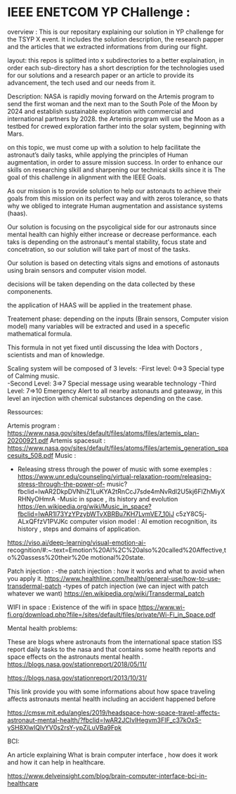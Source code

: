 # IEEE ENETCOM YP CHallenge :

overview :
This is our repositary explaining our solution in YP challenge for the TSYP X event. It includes the solution description, the research papper and the articles that we extracted informations from during our flight.

layout: 
this repos is splitted into x subdirectories to a better explaination, in order each sub-directory has a short description for the technologies used for our solutions and a research paper or an article to provide its advancement, the tech used and our needs from it.


Description: 
NASA is rapidly moving forward on the Artemis program to send the
first woman and the next man to the South Pole of the Moon by 2024
and establish sustainable exploration with commercial and
international partners by 2028. the Artemis program will use the
Moon as a testbed for crewed exploration farther into the solar
system, beginning with Mars.

on this topic, we must come up with a solution to help facilitate the astronaut’s
daily tasks, while applying the principles of Human augmentation, in order to assure mission success. In order to enhance our skills on researching slkill and sharpening our technical skills since it is The goal of this challenge in alignment with the IEEE Goals.

As our mission is to provide solution to help our astonauts to achieve their goals from this mission on its perfect way and with zeros tolerance, so thats why we obliged to integrate Human augmentation and assistance systems (haas).

Our solution is focusing on the psycoligical side for our astronauts since mental health can highly either increase or decrease performance.
each taks is depending on the astronaut's mental stability, focus state and concetration, so our solution will take part of most of the tasks.

Our solution is based on detecting vitals signs and emotions of astonauts using brain sensors and computer vision model.

decisions will be taken depending on the data collected by these componenents. 

the application of HAAS will be applied in the treatement phase.

Treatement phase: depending on the inputs (Brain sensors, Computer vision model) many variables will be extracted and used in a specefic mathematical formula.

This formula in not yet fixed until discussing the Idea with Doctors , scientists and man of knowledge.

Scaling system will be composed of 3 levels: 
-First level: 0=>3 Special type of Calming music.	
-Second Level: 3=>7 Special message using wearable technology
-Third Level: 7=>10 Emergency Alert to all nearby astonauts and gateaway, in this level an injection with chemical substances depending on the case.

Ressources: 

Artemis program :
https://www.nasa.gov/sites/default/files/atoms/files/artemis_plan-20200921.pdf
Artemis spacesuit :
https://www.nasa.gov/sites/default/files/atoms/files/artemis_generation_spacesuits_508.pdf
Music :
- Releasing stress through the power of music with some exemples :
https://www.unr.edu/counseling/virtual-relaxation-room/releasing-stress-through-the-power-of-
music?fbclid=IwAR2DkpDVNhiZ1LuKYA2tRnCcJ7sde4mNvRdl2U5kj6FlZhMiyXRHNyOHmrA
-Music in space , its history and evolution
https://en.wikipedia.org/wiki/Music_in_space?fbclid=IwAR1I73YzYPzybWTvXBRBu7KH7LvmVE7_10iJ
c5zY8C5j-ALxQFfzV1PVJKc
computer vision model :
AI emotion recognition, its history , steps and domains of application.

https://viso.ai/deep-learning/visual-emotion-ai-
recognition/#:~:text=Emotion%20AI%2C%20also%20called%20Affective,to%20assess%20their%20e
motional%20state.

Patch injection :
-the patch injection : how it works and what to avoid when you apply it.
https://www.healthline.com/health/general-use/how-to-use-transdermal-patch
-types of patch injection (we can inject with patch whatever we want)
https://en.wikipedia.org/wiki/Transdermal_patch

WIFI in space :
Existence of the wifi in space
https://www.wi-fi.org/download.php?file=/sites/default/files/private/Wi-Fi_in_Space.pdf

Mental health problems:


These are blogs where astronauts from the international space station ISS report daily tasks to the nasa and that contains some health reports and space effects on the astronauts  mental health .
https://blogs.nasa.gov/stationreport/2018/05/11/

https://blogs.nasa.gov/stationreport/2013/10/31/

This link provide you with some informations about how space traveling affects astronauts mental health including an accident happened before 

https://cmsw.mit.edu/angles/2019/headspace-how-space-travel-affects-astronaut-mental-health/?fbclid=IwAR2JCIvlHegvm3FIF_c37kOxS-ySH8XlwIQlvYV0s2rsY-ypZiLuVBa9Fpk

BCI:

An article explaining What is brain computer interface , how does it work and how it can help in healthcare.

https://www.delveinsight.com/blog/brain-computer-interface-bci-in-healthcare

